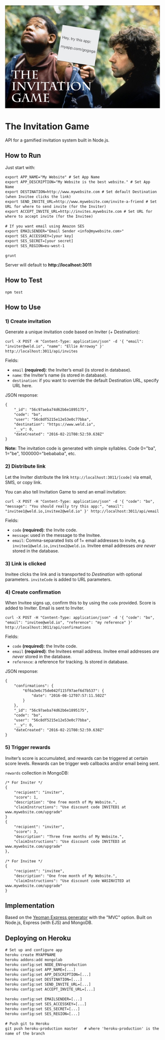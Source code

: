 ![The Invitation Game](invitation-game.jpg)

# The Invitation Game

API for a gamified invitation system built in Node.js.


## How to Run

Just start with:

	export APP_NAME="My Website" # Set App Name
	export APP_DESCRIPTION="My Website is the best website." # Set App Name
	export DESTINATION=http://www.mywebsite.com # Set default Destination (when Invitee clicks the link)
	export SEND_INVITE_URL=http://www.mywebsite.com/invite-a-friend # Set URL for where to send invite (for the Inviter)
	export ACCEPT_INVITE_URL=http://invites.mywebsite.com # Set URL for where to accept invite (for the Invitee)

	# If you want email using Amazon SES
	export EMAILSENDER="Email Sender <info@mywebsite.com>"
	export SES_ACCESSKEY=[your key]
	export SES_SECRET=[your secret]
	export SES_REGION=eu-west-1

	grunt

Server will default to **http://localhost:3011**


## How to Test

	npm test


## How to Use

### 1) Create invitation

Generate a unique invitation code based on Inviter (+ Destination):

	curl -X POST -H "Content-Type: application/json" -d '{ "email": "inviter@weld.io", "name": "Ellie Arroway" }' http://localhost:3011/api/invites

Fields:

* `email` **(required)**: the Inviter’s email (is stored in database).
* `name`: the Inviter’s name (is stored in database).
* `destination`: if you want to override the default Destination URL, specify URL here.

JSON response:

	{
		"_id": "56c97aeba74d62b6e1895175",
		"code": "bo",
		"user": "56c8df5215e12e53e0c77bba",
		"destination": "https://www.weld.io",
		"__v": 0,
		"dateCreated": "2016-02-21T08:52:59.638Z"
	}

**Note:** The invitation code is generated with simple syllables. Code 0="ba", 1="be", 1000000="bebababa", etc.

### 2) Distribute link

Let the Inviter distribute the link `http://localhost:3011/[code]` via email, SMS, or copy link.

You can also tell Invitation Game to send an email invitation:

	curl -X POST -H "Content-Type: application/json" -d '{ "code": "bo", "message": "You should really try this app:", "email": "invitee1@weld.io,invitee2@weld.io" }' http://localhost:3011/api/email

Fields:

* `code` **(required)**: the Invite code.
* `message`: used in the message to the Invitee.
* `email`: Comma-separated lists of 1+ email addresses to invite, e.g. `invitee1@weld.io,invitee2@weld.io`. Invitee email addresses *are never* stored in the database.

### 3) Link is clicked

Invitee clicks the link and is transported to _Destination_ with optional parameters. `inviteCode` is added to URL parameters.

### 4) Create confirmation

When Invitee signs up, confirm this to by using the `code` provided. Score is added to Inviter. Email is sent to Inviter.

	curl -X POST -H "Content-Type: application/json" -d '{ "code": "bo", "email": "invitee@weld.io", "reference": "my reference" }' http://localhost:3011/api/confirmations

Fields:

* `code` **(required)**: the Invite code.
* `email` **(required)**: the Invitees email address. Invitee email addresses *are never* stored in the database.
* `reference`: a reference for tracking. Is stored in database.

JSON response:

	{
		"confirmations": {  
			"6f6a3e6c75de042f115f97aef6d7b537": {  
				"date": "2016-08-12T07:57:11.502Z"
			}
		},
		"_id": "56c97aeba74d62b6e1895175",
		"code": "bo",
		"user": "56c8df5215e12e53e0c77bba",
		"__v": 0,
		"dateCreated": "2016-02-21T08:52:59.638Z"
	}

### 5) Trigger rewards

Inviter’s score is accumulated, and rewards can be triggered at certain score levels. Rewards can be trigger web callbacks and/or email being sent.

`rewards` collection in MongoDB:

	/* For Inviter */
	{
		"recipient": "inviter",
		"score": 1,
		"description": "One free month of My Website.",
		"claimInstructions": "Use discount code INVITED1 at www.mywebsite.com/upgrade"
	}
	{
		"recipient": "inviter",
		"score": 3,
		"description": "Three free months of My Website.",
		"claimInstructions": "Use discount code INVITED3 at www.mywebsite.com/upgrade"
	},

	/* For Invitee */
	{
		"recipient": "invitee",
		"description": "One free month of My Website.",
		"claimInstructions": "Use discount code WASINVITED at www.mywebsite.com/upgrade"
	}


## Implementation

Based on the [Yeoman Express generator](https://github.com/petecoop/generator-express) with the "MVC" option.
Built on Node.js, Express (with EJS) and MongoDB.


## Deploying on Heroku

	# Set up and configure app
	heroku create MYAPPNAME
	heroku addons:add mongolab
	heroku config:set NODE_ENV=production
	heroku config:set APP_NAME=[...]
	heroku config:set APP_DESCRIPTION=[...]
	heroku config:set DESTINATION=[...]
	heroku config:set SEND_INVITE_URL=[...]
	heroku config:set ACCEPT_INVITE_URL=[...]

	heroku config:set EMAILSENDER=[...]
	heroku config:set SES_ACCESSKEY=[...]
	heroku config:set SES_SECRET=[...]
	heroku config:set SES_REGION=[...]

	# Push git to Heroku
	git push heroku-production master   # where 'heroku-production' is the name of the branch
